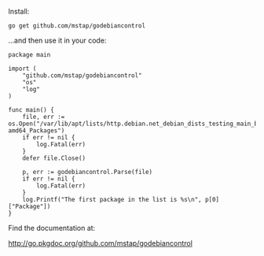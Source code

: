Install:

    go get github.com/mstap/godebiancontrol

…and then use it in your code:

    package main

    import (
        "github.com/mstap/godebiancontrol"
        "os"
        "log"
    )
    
    func main() {
        file, err := os.Open("/var/lib/apt/lists/http.debian.net_debian_dists_testing_main_binary-amd64_Packages")
        if err != nil {
            log.Fatal(err)
        }
        defer file.Close()
        
        p, err := godebiancontrol.Parse(file)
        if err != nil {
            log.Fatal(err)
        }
        log.Printf("The first package in the list is %s\n", p[0]["Package"])
    }

Find the documentation at:

http://go.pkgdoc.org/github.com/mstap/godebiancontrol
